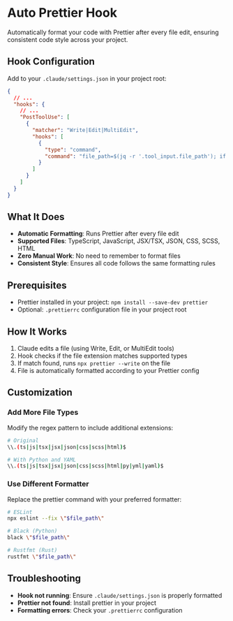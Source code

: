 # Auto Prettier Hook

Automatically format your code with Prettier after every file edit, ensuring consistent code style across your project.

## Hook Configuration

Add to your `.claude/settings.json` in your project root:

```json
{
  // ...
  "hooks": {
    // ...
    "PostToolUse": [
      {
        "matcher": "Write|Edit|MultiEdit",
        "hooks": [
          {
            "type": "command",
            "command": "file_path=$(jq -r '.tool_input.file_path'); if [[ \"$file_path\" =~ \\.(ts|js|tsx|jsx|json|css|scss|html)$ ]]; then npx prettier --write \"$file_path\"; fi"
          }
        ]
      }
    ]
  }
}
```

## What It Does

- **Automatic Formatting**: Runs Prettier after every file edit
- **Supported Files**: TypeScript, JavaScript, JSX/TSX, JSON, CSS, SCSS, HTML
- **Zero Manual Work**: No need to remember to format files
- **Consistent Style**: Ensures all code follows the same formatting rules

## Prerequisites

- Prettier installed in your project: `npm install --save-dev prettier`
- Optional: `.prettierrc` configuration file in your project root

## How It Works

1. Claude edits a file (using Write, Edit, or MultiEdit tools)
2. Hook checks if the file extension matches supported types
3. If match found, runs `npx prettier --write` on the file
4. File is automatically formatted according to your Prettier config

## Customization

### Add More File Types

Modify the regex pattern to include additional extensions:

```bash
# Original
\\.(ts|js|tsx|jsx|json|css|scss|html)$

# With Python and YAML
\\.(ts|js|tsx|jsx|json|css|scss|html|py|yml|yaml)$
```

### Use Different Formatter

Replace the prettier command with your preferred formatter:

```bash
# ESLint
npx eslint --fix \"$file_path\"

# Black (Python)
black \"$file_path\"

# Rustfmt (Rust)
rustfmt \"$file_path\"
```

## Troubleshooting

- **Hook not running**: Ensure `.claude/settings.json` is properly formatted
- **Prettier not found**: Install prettier in your project
- **Formatting errors**: Check your `.prettierrc` configuration
